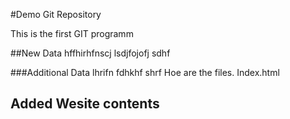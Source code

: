 #Demo Git Repository

This is the first GIT programm

##New Data
hffhirhfnscj
lsdjfojofj
sdhf

###Additional Data
lhrifn
fdhkhf
shrf
Hoe are the files.
Index.html
## Added Wesite contents
